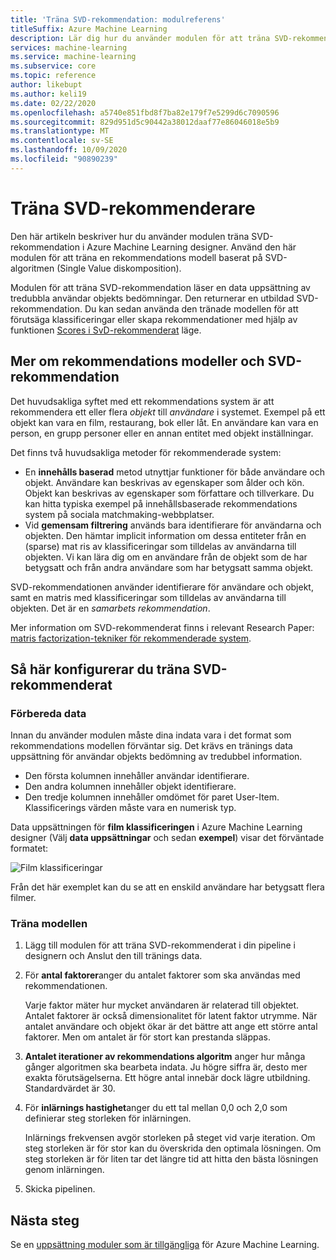 ```yaml
---
title: 'Träna SVD-rekommendation: modulreferens'
titleSuffix: Azure Machine Learning
description: Lär dig hur du använder modulen för att träna SVD-rekommenderar i Azure Machine Learning för att träna en Bayesian-rekommendation med hjälp av SVD-algoritmen.
services: machine-learning
ms.service: machine-learning
ms.subservice: core
ms.topic: reference
author: likebupt
ms.author: keli19
ms.date: 02/22/2020
ms.openlocfilehash: a5740e851fbd8f7ba82e179f7e5299d6c7090596
ms.sourcegitcommit: 829d951d5c90442a38012daaf77e86046018e5b9
ms.translationtype: MT
ms.contentlocale: sv-SE
ms.lasthandoff: 10/09/2020
ms.locfileid: "90890239"
---
```

# <a name="train-svd-recommender"></a>Träna SVD-rekommenderare

Den här artikeln beskriver hur du använder modulen träna SVD-rekommendation i Azure Machine Learning designer. Använd den här modulen för att träna en rekommendations modell baserat på SVD-algoritmen (Single Value diskomposition).  

Modulen för att träna SVD-rekommendation läser en data uppsättning av tredubbla användar objekts bedömningar. Den returnerar en utbildad SVD-rekommendation. Du kan sedan använda den tränade modellen för att förutsäga klassificeringar eller skapa rekommendationer med hjälp av funktionen [Scores i SvD-rekommenderat](score-svd-recommender.md) läge.  


  
## <a name="more-about-recommendation-models-and-the-svd-recommender"></a>Mer om rekommendations modeller och SVD-rekommendation  

Det huvudsakliga syftet med ett rekommendations system är att rekommendera ett eller flera *objekt* till *användare* i systemet. Exempel på ett objekt kan vara en film, restaurang, bok eller låt. En användare kan vara en person, en grupp personer eller en annan entitet med objekt inställningar.  

Det finns två huvudsakliga metoder för rekommenderade system: 

+ En **innehålls baserad** metod utnyttjar funktioner för både användare och objekt. Användare kan beskrivas av egenskaper som ålder och kön. Objekt kan beskrivas av egenskaper som författare och tillverkare. Du kan hitta typiska exempel på innehållsbaserade rekommendations system på sociala matchmaking-webbplatser. 
+ Vid **gemensam filtrering** används bara identifierare för användarna och objekten. Den hämtar implicit information om dessa entiteter från en (sparse) mat ris av klassificeringar som tilldelas av användarna till objekten. Vi kan lära dig om en användare från de objekt som de har betygsatt och från andra användare som har betygsatt samma objekt.  

SVD-rekommendationen använder identifierare för användare och objekt, samt en matris med klassificeringar som tilldelas av användarna till objekten. Det är en *samarbets rekommendation*. 

Mer information om SVD-rekommenderat finns i relevant Research Paper: [matris factorization-tekniker för rekommenderade system](https://datajobs.com/data-science-repo/Recommender-Systems-[Netflix].pdf).


## <a name="how-to-configure-train-svd-recommender"></a>Så här konfigurerar du träna SVD-rekommenderat  

### <a name="prepare-data"></a>Förbereda data

Innan du använder modulen måste dina indata vara i det format som rekommendations modellen förväntar sig. Det krävs en tränings data uppsättning för användar objekts bedömning av tredubbel information.

+ Den första kolumnen innehåller användar identifierare.
+ Den andra kolumnen innehåller objekt identifierare.
+ Den tredje kolumnen innehåller omdömet för paret User-Item. Klassificerings värden måste vara en numerisk typ.  

Data uppsättningen för **film klassificeringen** i Azure Machine Learning designer (Välj **data uppsättningar** och sedan **exempel**) visar det förväntade formatet:

![Film klassificeringar](media/module/movie-ratings-dataset.png)

Från det här exemplet kan du se att en enskild användare har betygsatt flera filmer. 

### <a name="train-the-model"></a>Träna modellen

1.  Lägg till modulen för att träna SVD-rekommenderat i din pipeline i designern och Anslut den till tränings data.  
   
2.  För **antal faktorer**anger du antalet faktorer som ska användas med rekommendationen.  
    
    Varje faktor mäter hur mycket användaren är relaterad till objektet. Antalet faktorer är också dimensionalitet för latent faktor utrymme. När antalet användare och objekt ökar är det bättre att ange ett större antal faktorer. Men om antalet är för stort kan prestanda släppas.
    
3.  **Antalet iterationer av rekommendations algoritm** anger hur många gånger algoritmen ska bearbeta indata. Ju högre siffra är, desto mer exakta förutsägelserna. Ett högre antal innebär dock lägre utbildning. Standardvärdet är 30.

4.  För **inlärnings hastighet**anger du ett tal mellan 0,0 och 2,0 som definierar steg storleken för inlärningen.

    Inlärnings frekvensen avgör storleken på steget vid varje iteration. Om steg storleken är för stor kan du överskrida den optimala lösningen. Om steg storleken är för liten tar det längre tid att hitta den bästa lösningen genom inlärningen. 
  
5.  Skicka pipelinen.  


## <a name="next-steps"></a>Nästa steg

Se en [uppsättning moduler som är tillgängliga](module-reference.md) för Azure Machine Learning. 
